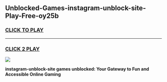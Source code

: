 
## Unblocked-Games-instagram-unblock-site-Play-Free-oy25b
<h3>
<a href="https://premium76.site?title=instagram-unblock-site&ref=18A1">CLICK TO PLAY</a></h3>
<hr>

<h3>
<a href="https://premium76.site?title=instagram-unblock-site&ref=18A1">CLICK 2 PLAY</a>
  
</h3>

<a href="https://premium76.site?title=instagram-unblock-site&ref=18A1"><img src="https://clearcache.store/games.png"></a>


**instagram-unblock-site games unblocked: Your Gateway to Fun and Accessible Online Gaming**
